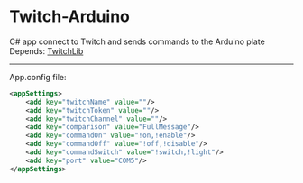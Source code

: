 # Twitch-Arduino
C# app connect to Twitch and sends commands to the Arduino plate
Depends:
   [TwitchLib](https://github.com/TwitchLib/TwitchLib)
***
App.config file:
```xml
<appSettings>
	<add key="twitchName" value=""/>
	<add key="twitchToken" value=""/>
	<add key="twitchChannel" value=""/>
	<add key="comparison" value="FullMessage"/>
	<add key="commandOn" value="!on,!enable"/>
	<add key="commandOff" value="!off,!disable"/>
	<add key="commandSwitch" value="!switch,!light"/>
	<add key="port" value="COM5"/>
</appSettings>
```